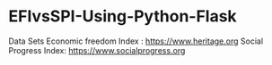 # EFIvsSPI-Using-Python-Flask
Data Sets
Economic freedom Index : https://www.heritage.org
Social Progress Index: https://www.socialprogress.org
